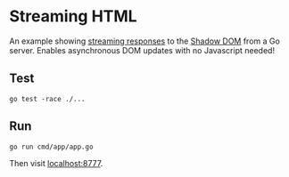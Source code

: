 # Streaming HTML

An example showing [streaming responses](https://developer.mozilla.org/en-US/docs/Web/API/Response/body) to the
[Shadow DOM](https://developer.mozilla.org/en-US/docs/Web/API/ShadowRoot/mode) from a Go server.
Enables asynchronous DOM updates with no Javascript needed!

## Test

```shell
go test -race ./...
```

## Run

```shell
go run cmd/app/app.go
```

Then visit [localhost:8777](http://localhost:8777).
